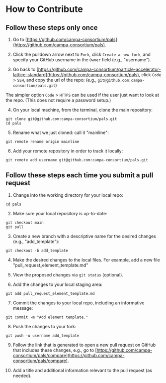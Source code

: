 # How to Contribute

## Follow these steps **only once**

1. Go to [https://github.com/campa-consortium/pals](https://github.com/campa-consortium/pals).

2. Click the pulldown arrow next to `Fork`, click `Create a new fork`, and specify your GitHub username in the `Owner` field (e.g., "username").

3. Go back to [https://github.com/campa-consortium/particle-accelerator-lattice-standard](https://github.com/campa-consortium/pals), click `Code` > `SSH`, and copy the url of the repo:
(e.g., `git@github.com:campa-consortium/pals.git`)

The simpler option `Code` > `HTTPS` can be used if the user just want to look at the repo.  (This does not require a password setup.)

4. On your local machine, from the terminal, clone the main repository:
```
git clone git@github.com:campa-consortium/pals.git
cd pals
```
5. Rename what we just cloned:  call it "mainline":
```
git remote rename origin mainline
```

6.  Add your remote repository in order to track it locally:
```
git remote add username git@github.com:campa-consortium/pals.git
```

## Follow these steps **each time you submit a pull request**

1. Change into the working directory for your local repo:
```
cd pals
```

2. Make sure your local repository is up-to-date:
```
git checkout main
git pull
```

3. Create a new branch with a descriptive name for the desired changes (e.g., "add_template"):
```
git checkout -b add_template
```

4. Make the desired changes to the local files.
For example, add a new file "pull_request_element_template.md"

5. View the proposed changes via `git status` (optional).

6. Add the changes to your local staging area:
```
git add pull_request_element_template.md
```

7. Commit the changes to your local repo, including an informative message:
```
git commit -m "Add element template."
```

8. Push the changes to your fork:
```
git push -u username add_template
```

9. Follow the link that is generated to open a new pull request on GitHub that includes these changes, e.g., go to [https://github.com/campa-consortium/pals/compare](https://github.com/campa-consortium/pals/compare).

10. Add a title and additional information relevant to the pull request (as needed).
